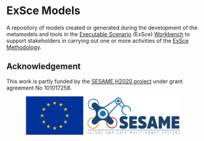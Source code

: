 # ExSce Models

A repository of models created or generated during the development of the
metamodels and tools in the
[Executable Scenario](https://sesame-project.github.io/exsce/) (ExSce)
[Workbench](https://sesame-project.github.io/exsce/exsce-workbench.html)
to support stakeholders in carrying out one or more activities of the
[ExSce Methodology](https://sesame-project.github.io/exsce/terminology.html).

## Acknowledgement

This work is partly funded by the [SESAME H2020 project](https://www.sesame-project.org/)
under grant agreement No 101017258.

<p style="text-align:center;">
    <img src="assets/img/eu.jpg" alt="EU logo" height="100" style="padding-right:5px;" />
    <img src="assets/img/sesame_logo_tagline.svg" alt="SESAME logo" height="100" />
</p>